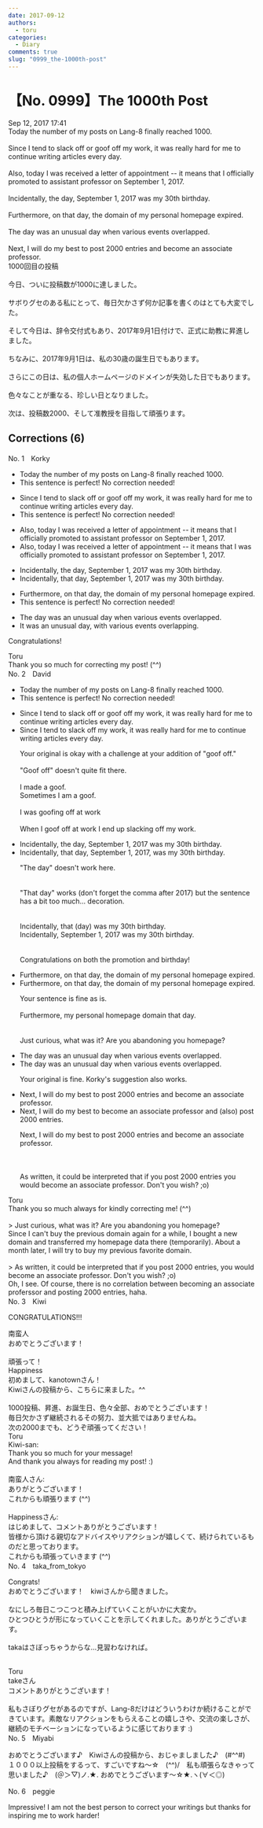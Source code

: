 ```yaml
---
date: 2017-09-12
authors:
  - toru
categories:
  - Diary
comments: true
slug: "0999_the-1000th-post"
---
```


# 【No. 0999】The 1000th Post
<div class="date">Sep 12, 2017 17:41</div>
<div id="post"><div id="body_show_ori">
Today the number of my posts on Lang-8 finally reached 1000.<br/><br/>Since I tend to slack off or goof off my work, it was really hard for me to continue writing articles every day.<br/><br/>Also, today I was received a letter of appointment -- it means that I officially promoted to assistant professor on September 1, 2017.<br/><br/>Incidentally, the day, September 1, 2017 was my 30th birthday.<br/><br/>Furthermore, on that day, the domain of my personal homepage expired.<br/><br/>The day was an unusual day when various events overlapped. <br/><br/>Next, I will do my best to post 2000 entries and become an associate professor.
</div></div>

<!-- more -->

<div id="post_ja"><div id="body_show_mo">
1000回目の投稿<br/><br/>今日、ついに投稿数が1000に達しました。<br/><br/>サボりグセのある私にとって、毎日欠かさず何か記事を書くのはとても大変でした。<br/><br/>そして今日は、辞令交付式もあり、2017年9月1日付けで、正式に助教に昇進しました。<br/><br/>ちなみに、2017年9月1日は、私の30歳の誕生日でもあります。<br/><br/>さらにこの日は、私の個人ホームページのドメインが失効した日でもあります。<br/><br/>色々なことが重なる、珍しい日となりました。<br/><br/>次は、投稿数2000、そして准教授を目指して頑張ります。
</div></div>

## Corrections (6)
<div id="block"><div class="first_name"> No. 1　<span class="just_name">Korky</span></div><div id="block2">
<ul class="correction_field">
<li class="incorrect">Today the number of my posts on Lang-8 finally reached 1000.</li>
<li class="corrected perfect">This sentence is perfect! No correction needed!</li>
</ul>
<ul class="correction_field">
<li class="incorrect">Since I tend to slack off or goof off my work, it was really hard for me to continue writing articles every day.</li>
<li class="corrected perfect">This sentence is perfect! No correction needed!</li>
</ul>
<ul class="correction_field">
<li class="incorrect">Also, today I was received a letter of appointment -- it means that I officially promoted to assistant professor on September 1, 2017.</li>
<li class="corrected correct">
Also, today I <span class="sline">was</span> received a letter of appointment -- it means that I <span class="f_blue">was </span>officially promoted to assistant professor on September 1, 2017.
</li>
</ul>
<ul class="correction_field">
<li class="incorrect">Incidentally, the day, September 1, 2017 was my 30th birthday.</li>
<li class="corrected correct">
Incidentally, <span class="f_red">that</span> day, September 1, 2017 was my 30th birthday.
</li>
</ul>
<ul class="correction_field">
<li class="incorrect">Furthermore, on that day, the domain of my personal homepage expired.</li>
<li class="corrected perfect">This sentence is perfect! No correction needed!</li>
</ul>
<ul class="correction_field">
<li class="incorrect">The day was an unusual day when various events overlapped.</li>
<li class="corrected correct">
<span class="f_blue">It was</span> an unusual day, <span class="f_blue">with</span> various events <span class="f_blue">overlapping.</span>
</li>
</ul>
<p class="comment_small">
 Congratulations!
</p>

</div><div class="name"><span class="just_name">Toru</span><br>
Thank you so much for correcting my post! (^^)
</div>
</div>
<div id="block"><div class="first_name"> No. 2　<span class="just_name">David</span></div><div id="block2">
<ul class="correction_field">
<li class="incorrect">Today the number of my posts on Lang-8 finally reached 1000.</li>
<li class="corrected perfect">This sentence is perfect! No correction needed!</li>
</ul>
<ul class="correction_field">
<li class="incorrect">Since I tend to slack off or goof off my work, it was really hard for me to continue writing articles every day.</li>
<li class="corrected correct">
Since I tend to slack off my work, it was really hard for me to continue writing articles every day.
<p class="correction_comment">Your original is okay with a challenge at your addition of "goof off." <br/><br/>"Goof off" doesn't quite fit there.<br/><br/>I made a goof. <br/>Sometimes I am a goof.<br/><br/>I was goofing off at work<br/><br/>When I goof off at work I end up slacking off my work.</p>
</li>
</ul>
<ul class="correction_field">
<li class="incorrect">Incidentally, the day, September 1, 2017 was my 30th birthday.</li>
<li class="corrected correct">
Incidentally, that day, September 1, 2017, was my 30th birthday.
<p class="correction_comment">"The day" doesn't work here. <br/><br/><br/>"That day" works (don't forget the comma after 2017) but the sentence has a bit too much... decoration.<br/><br/><br/>Incidentally, that (day) was my 30th birthday.<br/>Incidentally, September 1, 2017 was my 30th birthday.<br/><br/><br/>Congratulations on both the promotion and birthday!</p>
</li>
</ul>
<ul class="correction_field">
<li class="incorrect">Furthermore, on that day, the domain of my personal homepage expired.</li>
<li class="corrected correct">
Furthermore, on that day, the domain of my personal homepage expired.
<p class="correction_comment">Your sentence is fine as is.<br/><br/>Furthermore, my personal homepage domain that day.<br/><br/><br/>Just curious, what was it? Are you abandoning you homepage?</p>
</li>
</ul>
<ul class="correction_field">
<li class="incorrect">The day was an unusual day when various events overlapped.</li>
<li class="corrected correct">
The day was an unusual day when various events overlapped.
<p class="correction_comment">Your original is fine. Korky's suggestion also works.</p>
</li>
</ul>
<ul class="correction_field">
<li class="incorrect">Next, I will do my best to post 2000 entries and become an associate professor.</li>
<li class="corrected correct">
Next, I will do my best to become an associate professor and (also) post 2000 entries. 
<p class="correction_comment">Next, I will do my best to post 2000 entries and become an associate professor.<br/><br/><br/><br/>As written, it could be interpreted that if you  post 2000 entries you would become an associate professor. Don't you wish? ;o)</p>
</li>
</ul>
</div><div class="name"><span class="just_name">Toru</span><br>
Thank you so much always for kindly correcting me! (^^)<br/><br/>&gt; Just curious, what was it? Are you abandoning you homepage?<br/>Since I can't buy the previous domain again for a while, I bought a new domain and transferred my homepage data there (temporarily). About a month later, I will try to buy my previous favorite domain.<br/><br/>&gt; As written, it could be interpreted that if you post 2000 entries, you would become an associate professor. Don't you wish? ;o)<br/>Oh, I see. Of course, there is no correlation between becoming an associate proferssor and posting 2000 entries, haha.
</div>
</div>
<div id="block"><div class="first_name"> No. 3　<span class="just_name">Kiwi</span></div><div id="block2">
<p class="comment_small">
 CONGRATULATIONS!!!
</p>

</div><div class="name"><span class="just_name">南蛮人</span><br>
おめでとうございます！<br/><br/>頑張って！
</div>
<div class="name"><span class="just_name">Happiness</span><br>
初めまして、kanotownさん！<br/>Kiwiさんの投稿から、こちらに来ました。^^<br/><br/>1000投稿、昇進、お誕生日、色々全部、おめでとうございます！<br/>毎日欠かさず継続されるその努力、並大抵ではありませんね。<br/>次の2000までも、どうぞ頑張ってください！
</div>
<div class="name"><span class="just_name">Toru</span><br>
Kiwi-san:<br/>Thank you so much for your message!<br/>And thank you always for reading my post! :)<br/><br/>南蛮人さん:<br/>ありがとうございます！<br/>これからも頑張ります (^^)<br/><br/>Happinessさん:<br/>はじめまして、コメントありがとうございます！<br/>皆様から頂ける親切なアドバイスやリアクションが嬉しくて、続けられているものだと思っております。<br/>これからも頑張っていきます (^^)
</div>
</div>
<div id="block"><div class="first_name"> No. 4　<span class="just_name">taka_from_tokyo</span></div><div id="block2">
<p class="comment_small">
 Congrats!
 <br/>
 おめでとうございます！　kiwiさんから聞きました。
 <br/>
 <br/>
 なにしろ毎日こつこつと積み上げていくことがいかに大変か。
 <br/>
 ひとつひとうが形になっていくことを示してくれました。ありがとうございます。
 <br/>
 <br/>
 takaはさぼっちゃうからな…見習わなければ。
 <br/>
 <br/>
</p>

</div><div class="name"><span class="just_name">Toru</span><br>
takeさん<br/>コメントありがとうございます！<br/><br/>私もさぼりグセがあるのですが、Lang-8だけはどういうわけか続けることができています。素敵なリアクションをもらえることの嬉しさや、交流の楽しさが、継続のモチベーションになっているように感じております :)
</div>
</div>
<div id="block"><div class="first_name"> No. 5　<span class="just_name">Miyabi</span></div><div id="block2">
<p class="comment_small">
 おめでとうございます♪　Kiwiさんの投稿から、おじゃましました♪　(#^^#)
 <br/>
 １０００以上投稿をするって、すごいですね～☆　(^^)/　私も頑張らなきゃって思いました♪　(＠＞▽)ノ.★. おめでとうございます～☆★.ヽ(∀＜◎)
</p>

</div></div>
<div id="block"><div class="first_name"> No. 6　<span class="just_name">peggie</span></div><div id="block2">
<p class="comment_small">
 Impressive! I am not the best person to correct your writings but thanks for inspiring me to work harder!
</p>

</div></div>

